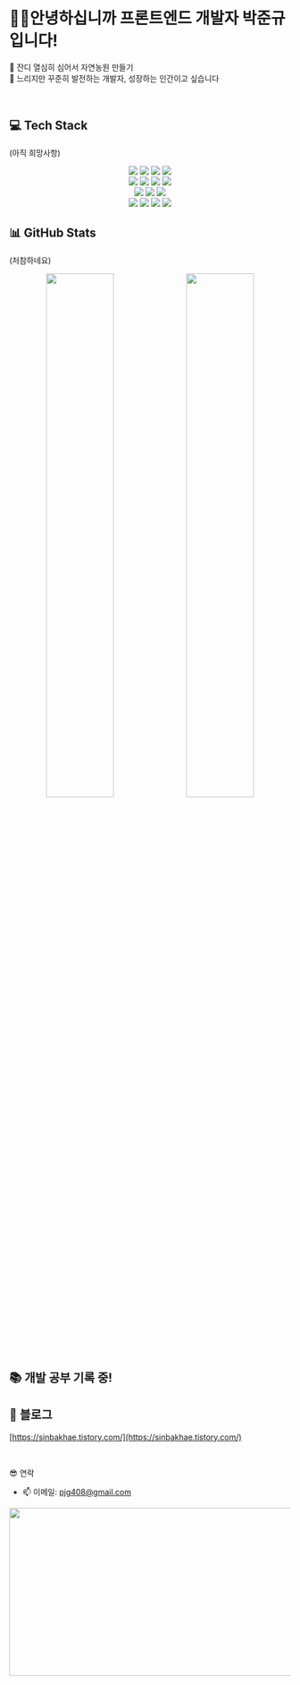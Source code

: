 
<h1 >🙋‍♂️안녕하십니까 프론트엔드 개발자 박준규 입니다!</h1>

<p >  
🌱 잔디 열심히 심어서 자연농원 만들기<br/>
🐢 느리지만 꾸준히 발전하는 개발자, 성장하는 인간이고 싶습니다<br/>
</p>
</br>

## 💻 Tech Stack
(아직 희망사항)
<div align="center">
  <img src="https://img.shields.io/badge/HTML5-E34F26?style=flat&logo=HTML5&logoColor=white"/>
  <img src="https://img.shields.io/badge/CSS3-1572B6?style=flat&logo=CSS3&logoColor=white"/>
  <img src="https://img.shields.io/badge/SASS-CC6699?style=flat&logo=SASS&logoColor=white"/>
  <img src="https://img.shields.io/badge/TailwindCSS-06B6D4?style=flat&logo=TailwindCSS&logoColor=white"/>
  <br/>
  <img src="https://img.shields.io/badge/JavaScript-F7DF1E?style=flat&logo=JavaScript&logoColor=black"/>
  <img src="https://img.shields.io/badge/TypeScript-3178C6?style=flat&logo=TypeScript&logoColor=white"/>
  <img src="https://img.shields.io/badge/React-61DAFB?style=flat&logo=React&logoColor=black"/>
  <img src="https://img.shields.io/badge/Vite-646CFF?style=flat&logo=Vite&logoColor=white"/>
  <br/>
  <img src="https://img.shields.io/badge/Recoil-3578E5?style=flat&logo=Recoil&logoColor=white"/>
  <img src="https://img.shields.io/badge/Zustand-000000?style=flat&logo=Zustand&logoColor=white"/>
  <img src="https://img.shields.io/badge/Redux-764ABC?style=flat&logo=Redux&logoColor=white"/>
  <br/>
  <img src="https://img.shields.io/badge/Figma-F24E1E?style=flat&logo=Figma&logoColor=white"/>
  <img src="https://img.shields.io/badge/Supabase-3ECF8E?style=flat&logo=Supabase&logoColor=white"/>
  <img src="https://img.shields.io/badge/Git-F05032?style=flat&logo=Git&logoColor=white"/>
  <img src="https://img.shields.io/badge/GitHub-181717?style=flat&logo=GitHub&logoColor=white"/>
</div>

## 📊 GitHub Stats
(처참하네요)
<div align="center">
  <img src="https://github-readme-stats.vercel.app/api?username=nbc7799&show_icons=true&theme=radical" width="49%" />
  <img src="https://github-readme-stats.vercel.app/api/top-langs/?username=nbc7799&layout=compact&theme=radical" width="49%" />
</div>


</br>


## 📚 개발 공부 기록 중!  
## 📝 블로그
[https://sinbakhae.tistory.com/](https://sinbakhae.tistory.com/)

</br>

😎 연락

- 📫 이메일: pjg408@gmail.com


<a href="https://www.gitanimals.org/en_US?utm_medium=image&utm_source=nbc7799&utm_content=farm">
<img
  src="https://render.gitanimals.org/farms/nbc7799"
  width="600"
  height="300"
/>
</a>

